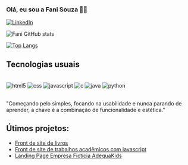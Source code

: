 
### Olá, eu sou a Fani Souza 👩‍💻

[![LinkedIn](https://img.shields.io/badge/LinkedIn-0077B5?style=for-the-badge&logo=linkedin&logoColor=white)](https://www.linkedin.com/in/fani-tamires-de-souza-batista-475b181b4/)

![Fani GitHub stats](https://github-readme-stats.vercel.app/api?username=fanitsouza&show_icons=true&theme=synthwave)

[![Top Langs](https://github-readme-stats.vercel.app/api/top-langs/?username=fanitsouza)](https://github.com/anuraghazra/github-readme-stats)

## Tecnologias usuais

<div style="display: inline_block"><br/>
    <img align="center" alt="html5" src="https://img.shields.io/badge/HTML5-E34F26?style=for-the-badge&logo=html5&logoColor=white">
    <img align="center" alt="css" src="https://img.shields.io/badge/CSS3-1572B6?style=for-the-badge&logo=css3&logoColor=white">
    <img align="center" alt="javascript" src="https://img.shields.io/badge/JavaScript-F7DF1E?style=for-the-badge&logo=javascript&logoColor=black">
    <img align="center" alt="c" src="https://img.shields.io/badge/C-00599C?style=for-the-badge&logo=c&logoColor=white">
    <img align="center" alt="java" src="https://img.shields.io/badge/Java-ED8B00?style=for-the-badge&logo=openjdk&logoColor=white">
    <img align="center" alt="python" src="https://img.shields.io/badge/Python-3776AB?style=for-the-badge&logo=python&logoColor=white">
    
</div><br/>

"Começando pelo simples, focando na usabilidade e nunca parando de aprender, a chave é a combinação de funcionalidade e estética."

## Útimos projetos:
* [Front de site de livros](https://front-site-livros.netlify.app)<br/>
* [Front de site de trabalhos acadêmicos com javascript](https://site-trabalhos-academicos.netlify.app)<br/>
* [Landing Page Empresa Fictícia AdequaKids](https://adequakids.netlify.app)<br/>




